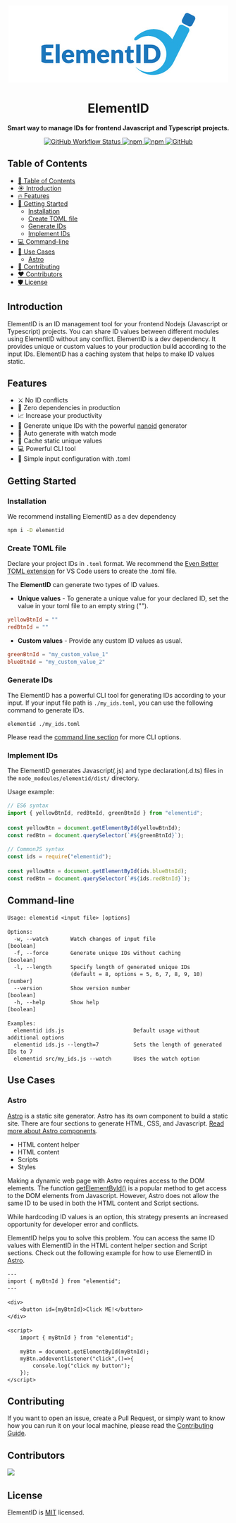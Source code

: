 <p align="center">
    <img alt="elementid-logo" src="./logo/elementid_logo.jpg"/>
</p>
<h1 align="center">ElementID</h1>
<p align="center">
    <b>Smart way to manage IDs for frontend Javascript and Typescript projects.</b>
</p>
<p align="center" style="align: center;">
    <a href="https://github.com/appzic/elementid/blob/main/.github/workflows/main.yml">
        <img alt="GitHub Workflow Status" src="https://img.shields.io/github/actions/workflow/status/appzic/elementid/main.yml">
    </a>
    <a href="https://www.npmjs.com/package/elementid">
        <img alt="npm" src="https://img.shields.io/npm/v/elementid">
    </a>
    <a href="https://www.npmjs.com/package/elementid">
        <img alt="npm" src="https://img.shields.io/npm/dw/elementid">
    </a>
    <a href="https://github.com/appzic/elementid/blob/main/LICENSE">
        <img alt="GitHub" src="https://img.shields.io/github/license/appzic/elementid">
    </a>
</p>

## Table of Contents

- [📖 Table of Contents](#-table-of-contents)
- [☀️ Introduction](#️-introduction)
- [🔥 Features](#-features)
- [🚀 Getting Started](#-getting-started)
  - [Installation](#installation)
  - [Create TOML file](#create-toml-file)
  - [Generate IDs](#generate-ids)
  - [Implement IDs](#implement-ids)
- [💻 Command-line](#-command-line)
- [🌈 Use Cases](#-use-cases)
  - [Astro](#astro)
- [🙏 Contributing](#-contributing)
- [❤️ Contributors](#️-contributors)
- [🛡️ License](#️-license)

## Introduction

ElementID is an ID management tool for your frontend Nodejs (Javascript or Typescript) projects. You can share ID values between different modules using ElementID without any conflict. ElementID is a dev dependency. It provides unique or custom values to your production build according to the input IDs. ElementID has a caching system that helps to make ID values static.

## Features

- :crossed_swords: No ID conflicts
- :tada: Zero dependencies in production
- :chart_with_upwards_trend: Increase your productivity
- :muscle: Generate unique IDs with the powerful [nanoid](https://github.com/ai/nanoid) generator
- :eyes: Auto generate with watch mode
- :minidisc: Cache static unique values
- :computer: Powerful CLI tool
- :scroll: Simple input configuration with .toml

## Getting Started

### Installation

We recommend installing ElementID as a dev dependency

```bash
npm i -D elementid
```

### Create TOML file

Declare your project IDs in `.toml` format. We recommend the [Even Better TOML extension](https://marketplace.visualstudio.com/items?itemName=tamasfe.even-better-toml) for VS Code users to create the .toml file.

The **ElementID** can generate two types of ID values.

- **Unique values** - To generate a unique value for your declared ID, set the value in your toml file to an empty string ("").

```toml
yellowBtnId = ""
redBtnId = ""
```

- **Custom values** - Provide any custom ID values as usual.

```toml
greenBtnId = "my_custom_value_1"
blueBtnId = "my_custom_value_2"
```

### Generate IDs

The ElementID has a powerful CLI tool for generating IDs according to your input. If your input file path is `./my_ids.toml`, you can use the following command to generate IDs.

```
elementid ./my_ids.toml
```

Please read the [command line section](#command-line) for more CLI options.

### Implement IDs

The ElementID generates Javascript(.js) and type declaration(.d.ts) files in the `node_modeules/elementid/dist/` directory.

Usage example:

```Typescript
// ES6 syntax
import { yellowBtnId, redBtnId, greenBtnId } from "elementid";

const yellowBtn = document.getElementById(yellowBtnId);
const redBtn = document.querySelector(`#${greenBtnId}`);
```

```Javascript
// CommonJS syntax
const ids = require("elementid");

const yellowBtn = document.getElementById(ids.blueBtnId);
const redBtn = document.querySelector(`#${ids.redBtnId}`);
```

## Command-line

```
Usage: elementid <input file> [options]

Options:
  -w, --watch       Watch changes of input file                            [boolean]
  -f, --force       Generate unique IDs without caching                   [boolean]
  -l, --length      Specify length of generated unique IDs
                    (default = 8, options = 5, 6, 7, 8, 9, 10)              [number]
  --version         Show version number                                    [boolean]
  -h, --help        Show help                                              [boolean]

Examples:
  elementid ids.js                      Default usage without additional options
  elementid ids.js --length=7           Sets the length of generated IDs to 7
  elementid src/my_ids.js --watch       Uses the watch option
```

## Use Cases

### Astro

[Astro](https://astro.build/) is a static site generator. Astro has its own component to build a static site. There are four sections to generate HTML, CSS, and Javascript. [Read more about Astro components](https://docs.astro.build/en/core-concepts/astro-components/).

- HTML content helper
- HTML content
- Scripts
- Styles

Making a dynamic web page with Astro requires access to the DOM elements. The function [getElementById()](https://developer.mozilla.org/en-US/docs/Web/API/Document/getElementById) is a popular method to get access to the DOM elements from Javascript. However, Astro does not allow the same ID to be used in both the HTML content and Script sections.

While hardcoding ID values is an option, this strategy presents an increased opportunity for developer error and conflicts.

ElementID helps you to solve this problem. You can access the same ID values with ElementID in the HTML content helper section and Script sections. Check out the following example for how to use ElementID in [Astro](https://astro.build/).

```astro
---
import { myBtnId } from "elementid";
---

<div>
    <button id={myBtnId}>Click ME!</button>
</div>

<script>
    import { myBtnId } from "elementid";

    myBtn = document.getElementById(myBtnId);
    myBtn.addeventlistener("click",()=>{
        console.log("click my button");
    });
</script>
```

## Contributing

If you want to open an issue, create a Pull Request, or simply want to know how you can run it on your local machine, please read the [Contributing Guide](https://github.com/appzic/elementid/blob/main/CONTRIBUTING.md).

## Contributors

<a href="https://github.com/appzic/elementid/graphs/contributors">
  <img src="https://contrib.rocks/image?repo=appzic/elementid" />
</a>

## License

ElementID is [MIT](https://github.com/appzic/elementid/blob/main/LICENSE) licensed.
